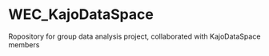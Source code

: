 # WEC_KajoDataSpace
Ropository for group data analysis project, collaborated with KajoDataSpace members
